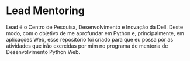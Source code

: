 # Lead Mentoring
Lead é o Centro de Pesquisa, Desenvolvimento e Inovação da Dell. Deste modo, com o objetivo de me aprofundar em Python e, principalmente, em aplicações Web, esse repositório foi criado para que eu possa pôr as atividades que irão exercidas por mim no programa de mentoria de Desenvolvimento Python Web.